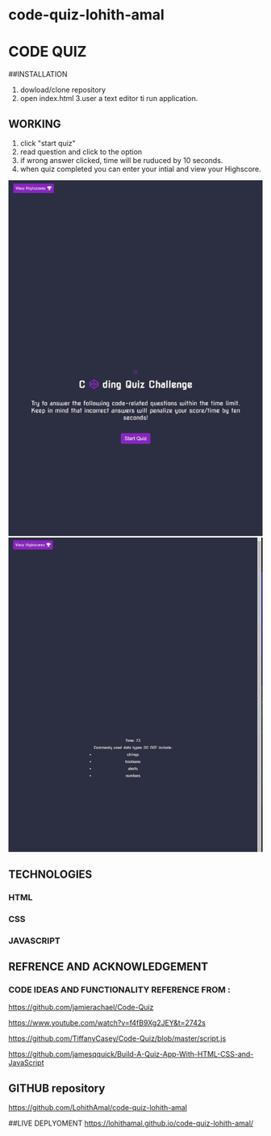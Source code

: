 # code-quiz-lohith-amal

  
# CODE QUIZ 

##INSTALLATION
1. dowload/clone repository
2. open index.html
3.user a text editor ti run application.

## WORKING
1. click "start quiz"
2. read question and click to the option
3. if wrong answer clicked, time will be ruduced by  10 seconds.  
4. when quiz completed you can enter your intial and view your Highscore.

![](images/1.JPG)
![](images/2.JPG)
## TECHNOLOGIES
### HTML
### CSS
### JAVASCRIPT

## REFRENCE AND ACKNOWLEDGEMENT
### CODE IDEAS AND FUNCTIONALITY REFERENCE FROM :

https://github.com/jamierachael/Code-Quiz

https://www.youtube.com/watch?v=f4fB9Xg2JEY&t=2742s

https://github.com/TiffanyCasey/Code-Quiz/blob/master/script.js

https://github.com/jamesqquick/Build-A-Quiz-App-With-HTML-CSS-and-JavaScript


## GITHUB repository
https://github.com/LohithAmal/code-quiz-lohith-amal

##LIVE DEPLYOMENT
https://lohithamal.github.io/code-quiz-lohith-amal/



